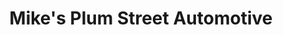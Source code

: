 ---
title: "Mike's Plum Street Automotive"
url: /olympia/mikes-plum-street-automotive/
shop: car repair
---